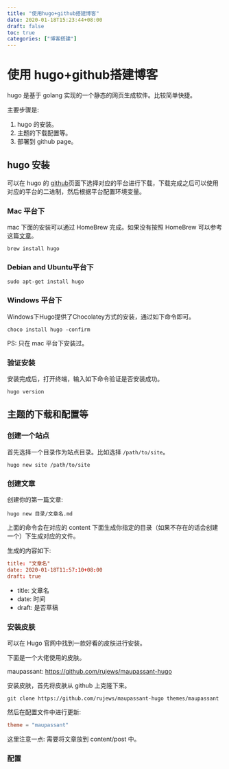 ```yaml
---
title: "使用hugo+github搭建博客"
date: 2020-01-18T15:23:44+08:00
draft: false
toc: true
categories: ["博客搭建"]
---
```


# 使用 hugo+github搭建博客

hugo 是基于 golang 实现的一个静态的网页生成软件。比较简单快捷。

主要步骤是:

1. hugo 的安装。
2. 主题的下载配置等。
3. 部署到 github page。

## hugo 安装

可以在 hugo 的 [github](https://github.com/gohugoio/hugo/releases)页面下选择对应的平台进行下载，下载完成之后可以使用对应的平台的二进制，然后根据平台配置环境变量。

### Mac 平台下

mac 下面的安装可以通过 HomeBrew 完成。如果没有按照 HomeBrew 可以参考这篇[文章](https://brew.sh/)。

```
brew install hugo
```

### Debian and Ubuntu平台下

```
sudo apt-get install hugo
```

### Windows 平台下

Windows下Hugo提供了Chocolatey方式的安装，通过如下命令即可。

```
choco install hugo -confirm
```

PS: 只在 mac 平台下安装过。

### 验证安装

安装完成后，打开终端，输入如下命令验证是否安装成功。

```shell
hugo version
```

## 主题的下载和配置等

### 创建一个站点

首先选择一个目录作为站点目录。比如选择 `/path/to/site`。

```shell
hugo new site /path/to/site
```

### 创建文章

创建你的第一篇文章:

```shell
hugo new 目录/文章名.md
```

上面的命令会在对应的 content 下面生成你指定的目录（如果不存在的话会创建一个）下生成对应的文件。

生成的内容如下:

```toml
title: "文章名"
date: 2020-01-18T11:57:10+08:00
draft: true
```

- title: 文章名
- date: 时间
- draft: 是否草稿

### 安装皮肤

可以在 Hugo 官网中找到一款好看的皮肤进行安装。

下面是一个大佬使用的皮肤。

maupassant: https://github.com/rujews/maupassant-hugo

安装皮肤，首先将皮肤从 github 上克隆下来。

```shell
git clone https://github.com/rujews/maupassant-hugo themes/maupassant
```

然后在配置文件中进行更新:

```toml
theme = "maupassant"
```

这里注意一点: 需要将文章放到 content/post 中。



### 配置

```toml

```


